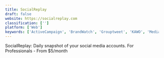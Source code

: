 ```yaml
---
title: SocialReplay
draft: false 
website: https://socialreplay.com
classification: ['']
platform: ['Web']
keywords: ['ActiveCampaign', 'BrandWatch', 'Grouptweet', 'KAWO', 'MediaFunnel', 'Popsters', 'PromoRepublic', 'Salesforce', 'Stacker']
---
```

SocialReplay: Daily snapshot of your social media accounts.
For Professionals - From $5/month